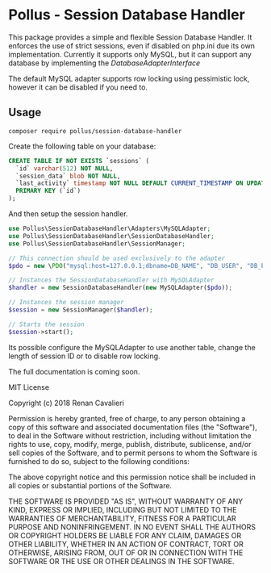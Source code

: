 # Pollus - Session Database Handler

This package provides a simple and flexible Session Database Handler. It enforces the use of strict sessions, even if disabled on php.ini due its own implementation. Currently it supports only MySQL, but it can support any database by implementing the *DatabaseAdapterInterface*

The default MySQL adapter supports row locking using pessimistic lock, however it can be disabled if you need to.

## Usage

    composer require pollus/session-database-handler

Create the following table on your database:

```sql
CREATE TABLE IF NOT EXISTS `sessions` (
  `id` varchar(512) NOT NULL,
  `session_data` blob NOT NULL,
  `last_activity` timestamp NOT NULL DEFAULT CURRENT_TIMESTAMP ON UPDATE CURRENT_TIMESTAMP,
  PRIMARY KEY (`id`)
);
```

And then setup the session handler.

```php
use Pollus\SessionDatabaseHandler\Adapters\MySQLAdapter;
use Pollus\SessionDatabaseHandler\SessionDatabaseHandler;
use Pollus\SessionDatabaseHandler\SessionManager;

// This connection should be used exclusively to the adapter
$pdo = new \PDO("mysql:host=127.0.0.1;dbname=DB_NAME", "DB_USER", "DB_PASSWORD"); 

// Instances the SessionDatabaseHandler with MySQLAdapter
$handler = new SessionDatabaseHandler(new MySQLAdapter($pdo));

// Instances the session manager 
$session = new SessionManager($handler);

// Starts the session
$session->start();
```

Its possible configure the MySQLAdapter to use another table, change the length of session ID or to disable row locking.

The full documentation is coming soon.

MIT License

Copyright (c) 2018 Renan Cavalieri

Permission is hereby granted, free of charge, to any person obtaining a copy
of this software and associated documentation files (the "Software"), to deal
in the Software without restriction, including without limitation the rights
to use, copy, modify, merge, publish, distribute, sublicense, and/or sell
copies of the Software, and to permit persons to whom the Software is
furnished to do so, subject to the following conditions:

The above copyright notice and this permission notice shall be included in all
copies or substantial portions of the Software.

THE SOFTWARE IS PROVIDED "AS IS", WITHOUT WARRANTY OF ANY KIND, EXPRESS OR
IMPLIED, INCLUDING BUT NOT LIMITED TO THE WARRANTIES OF MERCHANTABILITY,
FITNESS FOR A PARTICULAR PURPOSE AND NONINFRINGEMENT. IN NO EVENT SHALL THE
AUTHORS OR COPYRIGHT HOLDERS BE LIABLE FOR ANY CLAIM, DAMAGES OR OTHER
LIABILITY, WHETHER IN AN ACTION OF CONTRACT, TORT OR OTHERWISE, ARISING FROM,
OUT OF OR IN CONNECTION WITH THE SOFTWARE OR THE USE OR OTHER DEALINGS IN THE
SOFTWARE.
